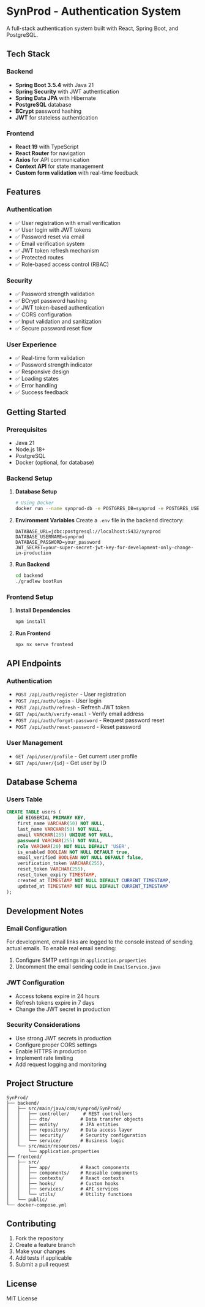 # SynProd - Authentication System

A full-stack authentication system built with React, Spring Boot, and PostgreSQL.

## Tech Stack

### Backend
- **Spring Boot 3.5.4** with Java 21
- **Spring Security** with JWT authentication
- **Spring Data JPA** with Hibernate
- **PostgreSQL** database
- **BCrypt** password hashing
- **JWT** for stateless authentication

### Frontend
- **React 19** with TypeScript
- **React Router** for navigation
- **Axios** for API communication
- **Context API** for state management
- **Custom form validation** with real-time feedback

## Features

### Authentication
- ✅ User registration with email verification
- ✅ User login with JWT tokens
- ✅ Password reset via email
- ✅ Email verification system
- ✅ JWT token refresh mechanism
- ✅ Protected routes
- ✅ Role-based access control (RBAC)

### Security
- ✅ Password strength validation
- ✅ BCrypt password hashing
- ✅ JWT token-based authentication
- ✅ CORS configuration
- ✅ Input validation and sanitization
- ✅ Secure password reset flow

### User Experience
- ✅ Real-time form validation
- ✅ Password strength indicator
- ✅ Responsive design
- ✅ Loading states
- ✅ Error handling
- ✅ Success feedback

## Getting Started

### Prerequisites
- Java 21
- Node.js 18+
- PostgreSQL
- Docker (optional, for database)

### Backend Setup

1. **Database Setup**
   ```bash
   # Using Docker
   docker run --name synprod-db -e POSTGRES_DB=synprod -e POSTGRES_USER=synprod -e POSTGRES_PASSWORD=your_password -p 5432:5432 -d postgres:15
   ```

2. **Environment Variables**
   Create a `.env` file in the backend directory:
   ```env
   DATABASE_URL=jdbc:postgresql://localhost:5432/synprod
   DATABASE_USERNAME=synprod
   DATABASE_PASSWORD=your_password
   JWT_SECRET=your-super-secret-jwt-key-for-development-only-change-in-production
   ```

3. **Run Backend**
   ```bash
   cd backend
   ./gradlew bootRun
   ```

### Frontend Setup

1. **Install Dependencies**
   ```bash
   npm install
   ```

2. **Run Frontend**
   ```bash
   npx nx serve frontend
   ```

## API Endpoints

### Authentication
- `POST /api/auth/register` - User registration
- `POST /api/auth/login` - User login
- `POST /api/auth/refresh` - Refresh JWT token
- `GET /api/auth/verify-email` - Verify email address
- `POST /api/auth/forgot-password` - Request password reset
- `POST /api/auth/reset-password` - Reset password

### User Management
- `GET /api/user/profile` - Get current user profile
- `GET /api/user/{id}` - Get user by ID

## Database Schema

### Users Table
```sql
CREATE TABLE users (
    id BIGSERIAL PRIMARY KEY,
    first_name VARCHAR(50) NOT NULL,
    last_name VARCHAR(50) NOT NULL,
    email VARCHAR(255) UNIQUE NOT NULL,
    password VARCHAR(255) NOT NULL,
    role VARCHAR(20) NOT NULL DEFAULT 'USER',
    is_enabled BOOLEAN NOT NULL DEFAULT true,
    email_verified BOOLEAN NOT NULL DEFAULT false,
    verification_token VARCHAR(255),
    reset_token VARCHAR(255),
    reset_token_expiry TIMESTAMP,
    created_at TIMESTAMP NOT NULL DEFAULT CURRENT_TIMESTAMP,
    updated_at TIMESTAMP NOT NULL DEFAULT CURRENT_TIMESTAMP
);
```

## Development Notes

### Email Configuration
For development, email links are logged to the console instead of sending actual emails. To enable real email sending:

1. Configure SMTP settings in `application.properties`
2. Uncomment the email sending code in `EmailService.java`

### JWT Configuration
- Access tokens expire in 24 hours
- Refresh tokens expire in 7 days
- Change the JWT secret in production

### Security Considerations
- Use strong JWT secrets in production
- Configure proper CORS settings
- Enable HTTPS in production
- Implement rate limiting
- Add request logging and monitoring

## Project Structure

```
SynProd/
├── backend/
│   ├── src/main/java/com/synprod/SynProd/
│   │   ├── controller/     # REST controllers
│   │   ├── dto/           # Data transfer objects
│   │   ├── entity/        # JPA entities
│   │   ├── repository/    # Data access layer
│   │   ├── security/      # Security configuration
│   │   └── service/       # Business logic
│   └── src/main/resources/
│       └── application.properties
├── frontend/
│   ├── src/
│   │   ├── app/           # React components
│   │   ├── components/    # Reusable components
│   │   ├── contexts/      # React contexts
│   │   ├── hooks/         # Custom hooks
│   │   ├── services/      # API services
│   │   └── utils/         # Utility functions
│   └── public/
└── docker-compose.yml
```

## Contributing

1. Fork the repository
2. Create a feature branch
3. Make your changes
4. Add tests if applicable
5. Submit a pull request

## License

MIT License
